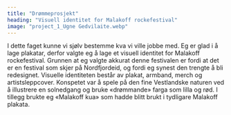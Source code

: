 ```yaml
---
title: "Drømmeprosjekt"
heading: "Visuell identitet for Malakoff rockefestival"
image: "project_1_Ugne Gedvilaite.webp"
---
```


I dette faget kunne vi sjølv bestemme kva vi ville jobbe med. Eg er glad i å lage plakatar, derfor valgte eg å lage et visuell identitet for Malakoff rockefestival. Grunnen at eg valgte akkurat denne festivalen er fordi at det er en festival som skjer på Nordfjordeid, og fordi eg synest den trengte å bli redesignet. Visuelle identiteten består av plakat, armband, merch og artistsleppcover. Konspetet var å spele på den fine Vestlandske naturen ved å illustrere en solnedgang og bruke «drømmande» farga som lilla og rød. I tillegg brukte eg «Malakoff kua» som hadde blitt brukt i tydligare Malakoff plakata.
